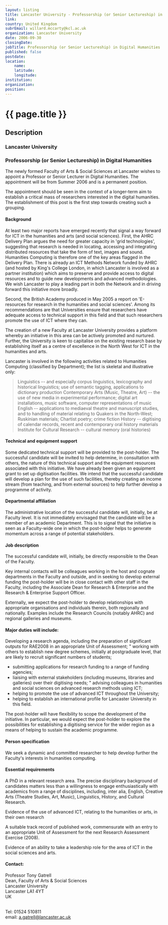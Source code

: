 ```yaml
---
layout: listing
title: Lancaster University - Professorship (or Senior Lectureship) in Digital Humanities
link:
country: United Kingdom
subrEmail: willard.mccarty@kcl.ac.uk
organization: Lancaster University 
date: 2006-09-30
closingDate: 
jobTitle: Professorship (or Senior Lectureship) in Digital Humanities
published: false
postdate:
location:
	name: 
	latitude: 
	longitude: 
institution: 
organization: 
position: 
--- 
```



# {{ page.title }}

## Description















<h3>Lancaster University</h3>

<h3>Professorship (or Senior Lectureship) in Digital Humanities</h3>

<p>The newly formed Faculty of Arts & Social Sciences at Lancaster wishes to appoint a Professor or Senior Lecturer in Digital Humanities. The appointment will be from Summer 2006 and is a permanent position.</p>

The appointment should be seen in the context of a longer-term aim to establish a critical mass of researchers interested in the digital humanities. The establishment of this post is the first step towards creating such a grouping.</p>

<h4>Background</h4>

<p>At least two major reports have emerged recently that signal a way forward for ICT in the humanities and arts (and social sciences). First, the AHRC Delivery Plan argues the need for greater capacity in 'grid technologies', suggesting that research is needed in locating, accessing and integrating distributed resources that take the form of text, images and sound. Humanities Computing is therefore one of the key areas flagged in the Delivery Plan. There is already an ICT Methods Network funded by AHRC (and hosted by King's College London, in which Lancaster is involved as a partner institution) which aims to preserve and provide access to digital resources and to guide new developments and advanced methodologies. We wish Lancaster to play a leading part in both the Network and in driving forward this initiative more broadly.</p>

<p>Second, the British Academy produced in May 2005 a report on 'E-resources for research in the humanities and social sciences'. Among its recommendations are that Universities ensure that researchers have adequate access to technical support in this field and that such researchers promote the use of ICT where they can.</p>

<p>The creation of a new Faculty at Lancaster University provides a platform whereby an initiative in this area can be actively promoted and nurtured. Further, the University is keen to capitalise on the existing research base by establishing itself as a centre of excellence in the North West for ICT in the humanities and arts.</p>

<p>Lancaster is involved in the following activities related to Humanities Computing (classified by Department); the list is skeletal and illustrative only:</p>

<blockquote>
Linguistics -- and especially corpus linguistics, lexicography and historical linguistics; use of semantic tagging, applications to dictionary production Contemporary Arts (Music, Theatre, Art) -- the use of new media in experimental performance; digital art installations, music software, computer representations of music English -- applications to mediaeval theatre and manuscript studies, and to handling of material relating to Quakers in the North-West; Ruskinian materials; Chartist poetry; crime fiction History -- digitising of calendar records, recent and contemporary oral history materials Institute for Cultural Research -- cultural memory (oral histories)

</blockquote>

<h4>Technical and equipment support</h4>

<p>Some dedicated technical support will be provided to the post-holder.  The successful candidate will be invited to help determine, in consultation with others, the nature of this technical support and the equipment resources associated with this initiative. We have already been given an equipment grant to set up digitisation facilities. We intend that the successful candidate will develop a plan for the use of such facilities, thereby creating an income stream (from teaching, and from external sources) to help further develop a programme of activity.</p>
<h4>Departmental affiliation</h4>

<p>The administrative location of the successful candidate will, initially, be at Faculty level. It is not immediately envisaged that the candidate will be a member of an academic Department. This is to signal that the initiative is seen as a Faculty-wide one in which the post-holder helps to generate momentum across a range of potential stakeholders.</p>

<h4>Job description</h4>

<p>The successful candidate will, initially, be directly responsible to the Dean of the Faculty.</p>

<p>Key internal contacts will be colleagues working in the host and cognate departments in the Faculty and outside, and in seeking to develop external funding the post-holder will be in close contact with other staff in the Faculty, including the Associate Dean for Research & Enterprise and the Research & Enterprise Support Officer.</p>

<p>Externally, we expect the post-holder to develop relationships with appropriate organisations and individuals therein, both regionally and nationally. Examples include the Research Councils (notably AHRC) and regional galleries and museums.</p>

<h4>Major duties will include:</h4>

<p>Developing a research agenda, including the preparation of
significant outputs for RAE2008 in an appropriate Unit of Assessment; " working with others to establish new degree schemes, initially at postgraduate level, that are likely to recruit significant numbers of students;

<ul>
<li>submitting applications for research funding to a range of funding agencies;</li>
<li>liaising with external stakeholders (including museums, libraries and galleries) over their digitising needs; " advising colleagues in humanities and social sciences on advanced research methods using ICT;</li>
<li>helping to promote the use of advanced ICT throughout the University;</li>
<li>helping to establish an international profile for Lancaster University in this field.</li>
</ul>

<p>The post-holder will have flexibility to scope the development of the initiative. In particular, we would expect the post-holder to explore the possibilities for establishing a digitising service for the wider region as a means of helping to sustain the academic programme.</p>

<h4>Person specification</h4>

<p>We seek a dynamic and committed researcher to help develop further the Faculty's interests in humanities computing.</p>

<h4>Essential requirements</h4>
<p>A PhD in a relevant research area. The precise disciplinary background of candidates matters less than a willingness to engage enthusiastically with academics from a range of disciplines, including, inter alia, English, Creative Arts (Theatre Studies, Art, Music), Linguistics, History, and Cultural Research.</p>

<p>Evidence of the use of advanced ICT, relating to the humanities or arts, in their own research</p>

<p>A suitable track record of published work, commensurate with an entry to an appropriate Unit of Assessment for the next Research Assessment Exercise (2008).</p>

<p>Evidence of an ability to take a leadership role for the area of ICT in the social sciences and arts.</p>

<h4>Contact:</h4>

Professor Tony Gatrell<br/>
Dean, Faculty of Arts & Social Sciences<br/>
Lancaster University<br/>
Lancaster LA1 4YT<br/>
UK<br/><br/>

Tel:  01524 510811<br/>
email: <a href="mailto:a.gatrell@lancaster.ac.uk">a.gatrell@lancaster.ac.uk</a>
